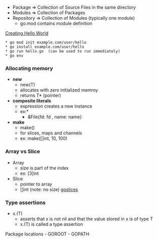 * Package => Collection of Source Files in the same directory
* Modules => Collection of Packages
* Repository => Collection of Modules (typically one module)
    * go.mod contains module definition

[Creating Hello World](https://golang.org/doc/code.html)

    * go mod init example.com/user/hello
    * go install example.com/user/hello
    * go run hello.go  (can be used to run immediately)
    * go env

### Allocating memory
* __new__
    * new(T)
    * allocates with zero initialized memroy
    * returns T* (pointer)
* __composite literals__
    * expression creates a new instance
    * ex:*
        * &File{fd: fd , name: name}
* __make__
    * make()
    * for slices, maps and channels
    * ex: make([]int, 10, 100)

### Array vs Slice
* Array
    * size is part of the index
    * ex: [3]int
* Slice
    * pointer to array
    * []int  (note: no size)
[goslices](https://blog.golang.org/slices)


### Type assertions
* x.(T)
    * asserts that x is not nil and that the value stored in x is of type T
    * x.(T) is called a type assertion

Package locations
    - GOROOT
    - GOPATH
    